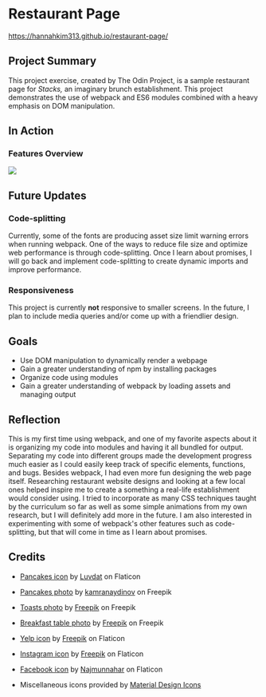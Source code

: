 # Restaurant Page
https://hannahkim313.github.io/restaurant-page/

## Project Summary
This project exercise, created by The Odin Project, is a sample restaurant page
for *Stacks,* an imaginary brunch establishment. This project demonstrates the use
of webpack and ES6 modules combined with a heavy emphasis on DOM manipulation.

## In Action

### Features Overview
<img src="./src/gif/demo.gif" width="auto" height="auto"/>

## Future Updates

### Code-splitting
Currently, some of the fonts are producing asset size limit warning errors
when running webpack. One of the ways to reduce file size and optimize web
performance is through code-splitting. Once I learn about promises, I will go
back and implement code-splitting to create dynamic imports and improve performance.

### Responsiveness
This project is currently **not** responsive to smaller screens. In the future,
I plan to include media queries and/or come up with a friendlier design.

## Goals
* Use DOM manipulation to dynamically render a webpage
* Gain a greater understanding of npm by installing packages
* Organize code using modules
* Gain a greater understanding of webpack by loading assets and managing
output

## Reflection
This is my first time using webpack, and one of my favorite aspects about it is
organizing my code into modules and having it all bundled for output. Separating
my code into different groups made the development progress much easier as I 
could easily keep track of specific elements, functions, and bugs. Besides webpack, 
I had even more fun designing the web page itself. Researching restaurant website
designs and looking at a few local ones helped inspire me to create a something a 
real-life establishment would consider using. I tried to incorporate as many CSS
techniques taught by the curriculum so far as well as some simple animations from
my own research, but I will definitely add more in the future. I am also interested
in experimenting with some of webpack's other features such as code-splitting, 
but that will come in time as I learn about promises.

## Credits
* [Pancakes icon](https://www.flaticon.com/free-icon/pancakes_7450746?related_id=7450746) by [Luvdat](https://www.flaticon.com/authors/luvdat) on Flaticon

* [Pancakes photo](https://www.freepik.com/free-photo/top-view-delicious-muffins-with-honey-choco-biscuits-light-background_16938099.htm#query=pancakes&position=11&from_view=search) by [kamranaydinov](https://www.freepik.com/author/kamranaydinov) on Freepik

* [Toasts photo](https://www.freepik.com/free-photo/toast-with-vegetables_8687632.htm#page=2&query=avocado%20flat%20lay%20toast&position=3&from_view=search) by [Freepik](https://www.freepik.com/author/freepik) on Freepik

* [Breakfast table photo](https://www.freepik.com/free-photo/flat-lay-frame-breakfast-delicacy_8687824.htm#page=2&query=avocado%20flat%20lay%20toast&position=5&from_view=search) by [Freepik](https://www.freepik.com/author/freepik) on Freepik

* [Yelp icon](https://www.flaticon.com/free-icon/yelp_6124987?term=yelp&page=1&position=32&page=1&position=32&related_id=6124987&origin=search) by [Freepik](https://www.flaticon.com/authors/freepik) on Flaticon

* [Instagram icon](https://www.flaticon.com/free-icon/instagram_1384063?related_id=1384063&origin=pack) by [Freepik](https://www.flaticon.com/authors/freepik) on Flaticon

* [Facebook icon](https://www.flaticon.com/premium-icon/facebook_3128304?term=facebook&page=1&position=16&page=1&position=16&related_id=3128304&origin=search) by [Najmunnahar](https://www.flaticon.com/authors/najmunnahar) on Flaticon

* Miscellaneous icons provided by [Material Design Icons](https://materialdesignicons.com/)